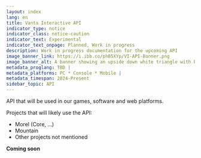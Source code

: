 ```yaml
---
layout: index
lang: en
title: Vanta Interactive API
indicator_type: notice
indicator_class: notice-caution
indicator_text: Experimental
indicator_text_onpage: Planned, Work in progress
description: Work in progress documentation for the upcoming API
image_banner_link: https://i.ibb.co/phB5XYp/VI-API-Banner.png
image_banner_alt: A banner showing an upside down white triangle with black API text in the middle, some lines from various sections of the triangle being extended and connected to various other shapes, such as the Sapphire logo, a blue circle, a pink hexagon, a yellow star and a green octogon, on a dark gray grid background all laid out at a 15 degree angle towards the left.
metadata_proglang: TBD |
metadata_platforms: PC * Console * Mobile |
metadata_timespan: 2024-Present
sidebar_topic: API
---
```


API that will be used in our games, software and web platforms.

Projects that will likely use the API:
- Morel (Core, ...)
- Mountain
- Other projects not mentioned

**Coming soon**
